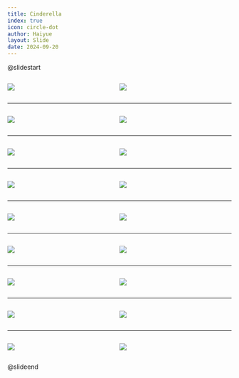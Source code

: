 ```yaml
---
title: Cinderella
index: true
icon: circle-dot
author: Haiyue
layout: Slide
date: 2024-09-20
---
```

 
@slidestart

<div style="display:flex">
<div style="flex:1">

![](/data/english/reading/Level-K/Cinderella/001.png)
</div>
<div style="flex:1">

![](/data/english/reading/Level-K/Cinderella/002.png)
</div>
</div>

---

<div style="display:flex">
<div style="flex:1">

![](/data/english/reading/Level-K/Cinderella/003.png)
</div>
<div style="flex:1">

![](/data/english/reading/Level-K/Cinderella/004.png)
</div>
</div>

---

<div style="display:flex">
<div style="flex:1">

![](/data/english/reading/Level-K/Cinderella/005.png)
</div>
<div style="flex:1">

![](/data/english/reading/Level-K/Cinderella/006.png)
</div>
</div>

---

<div style="display:flex">
<div style="flex:1">

![](/data/english/reading/Level-K/Cinderella/007.png)
</div>
<div style="flex:1">

![](/data/english/reading/Level-K/Cinderella/008.png)
</div>
</div>

---

<div style="display:flex">
<div style="flex:1">

![](/data/english/reading/Level-K/Cinderella/009.png)
</div>
<div style="flex:1">

![](/data/english/reading/Level-K/Cinderella/010.png)
</div>
</div>

---

<div style="display:flex">
<div style="flex:1">

![](/data/english/reading/Level-K/Cinderella/011.png)
</div>
<div style="flex:1">

![](/data/english/reading/Level-K/Cinderella/012.png)
</div>
</div>

---

<div style="display:flex">
<div style="flex:1">

![](/data/english/reading/Level-K/Cinderella/013.png)
</div>
<div style="flex:1">

![](/data/english/reading/Level-K/Cinderella/014.png)
</div>
</div>

---

<div style="display:flex">
<div style="flex:1">

![](/data/english/reading/Level-K/Cinderella/015.png)
</div>
<div style="flex:1">

![](/data/english/reading/Level-K/Cinderella/016.png)
</div>
</div>

---

<div style="display:flex">
<div style="flex:1">

![](/data/english/reading/Level-K/Cinderella/017.png)
</div>
<div style="flex:1">

![](/data/english/reading/Level-K/Cinderella/018.png)
</div>
</div>

@slideend